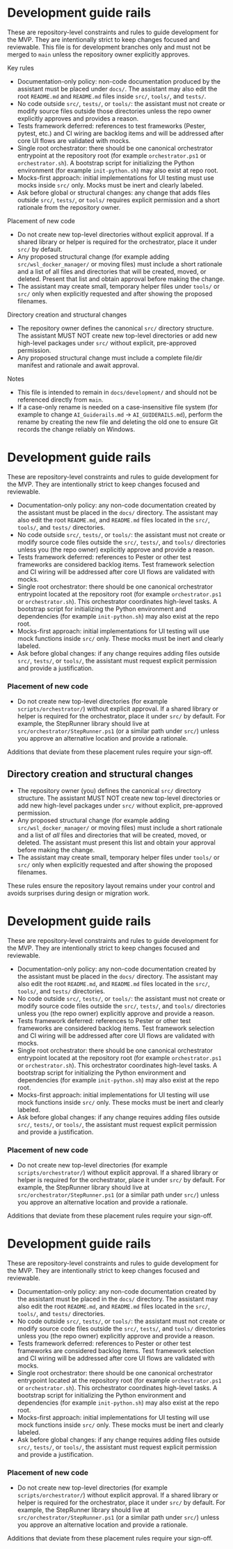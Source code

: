 <!-- Canonical development guiderails file (development-branch only). Use the ALL-CAPS filename to make the development-only status obvious. -->

# Development guide rails

These are repository-level constraints and rules to guide development for the MVP. They are intentionally strict to keep changes focused and reviewable. This file is for development branches only and must not be merged to `main` unless the repository owner explicitly approves.

Key rules

- Documentation-only policy: non-code documentation produced by the assistant must be placed under `docs/`. The assistant may also edit the root `README.md` and `README.md` files inside `src/`, `tools/`, and `tests/`.
- No code outside `src/`, `tests/`, or `tools/`: the assistant must not create or modify source files outside those directories unless the repo owner explicitly approves and provides a reason.
- Tests framework deferred: references to test frameworks (Pester, pytest, etc.) and CI wiring are backlog items and will be addressed after core UI flows are validated with mocks.
- Single root orchestrator: there should be one canonical orchestrator entrypoint at the repository root (for example `orchestrator.ps1` or `orchestrator.sh`). A bootstrap script for initializing the Python environment (for example `init-python.sh`) may also exist at repo root.
- Mocks-first approach: initial implementations for UI testing must use mocks inside `src/` only. Mocks must be inert and clearly labeled.
- Ask before global or structural changes: any change that adds files outside `src/`, `tests/`, or `tools/` requires explicit permission and a short rationale from the repository owner.

Placement of new code

- Do not create new top-level directories without explicit approval. If a shared library or helper is required for the orchestrator, place it under `src/` by default.
- Any proposed structural change (for example adding `src/wsl_docker_manager/` or moving files) must include a short rationale and a list of all files and directories that will be created, moved, or deleted. Present that list and obtain approval before making the change.
- The assistant may create small, temporary helper files under `tools/` or `src/` only when explicitly requested and after showing the proposed filenames.

Directory creation and structural changes

- The repository owner defines the canonical `src/` directory structure. The assistant MUST NOT create new top-level directories or add new high-level packages under `src/` without explicit, pre-approved permission.
- Any proposed structural change must include a complete file/dir manifest and rationale and await approval.

Notes

- This file is intended to remain in `docs/development/` and should not be referenced directly from `main`.
- If a case-only rename is needed on a case-insensitive file system (for example to change `AI_Guiderails.md` -> `AI_GUIDERAILS.md`), perform the rename by creating the new file and deleting the old one to ensure Git records the change reliably on Windows.

<!-- End of development guiderails -->
<!-- Canonical development guiderails file with uppercase name -->

# Development guide rails

These are repository-level constraints and rules to guide development for the MVP. They are intentionally strict to keep changes focused and reviewable.

- Documentation-only policy: any non-code documentation created by the assistant must be placed in the `docs/` directory. The assistant may also edit the root `README.md`, and `README.md` files located in the `src/`, `tools/`, and `tests/` directories.
- No code outside `src/`, `tests/`, or `tools/`: the assistant must not create or modify source code files outside the `src/`, `tests/`, and `tools/` directories unless you (the repo owner) explicitly approve and provide a reason.
- Tests framework deferred: references to Pester or other test frameworks are considered backlog items. Test framework selection and CI wiring will be addressed after core UI flows are validated with mocks.
- Single root orchestrator: there should be one canonical orchestrator entrypoint located at the repository root (for example `orchestrator.ps1` or `orchestrator.sh`). This orchestrator coordinates high-level tasks. A bootstrap script for initializing the Python environment and dependencies (for example `init-python.sh`) may also exist at the repo root.
- Mocks-first approach: initial implementations for UI testing will use mock functions inside `src/` only. These mocks must be inert and clearly labeled.
- Ask before global changes: if any change requires adding files outside `src/`, `tests/`, or `tools/`, the assistant must request explicit permission and provide a justification.

### Placement of new code

- Do not create new top-level directories (for example `scripts/orchestrator/`) without explicit approval. If a shared library or helper is required for the orchestrator, place it under `src/` by default. For example, the StepRunner library should live at `src/orchestrator/StepRunner.ps1` (or a similar path under `src/`) unless you approve an alternative location and provide a rationale.

Additions that deviate from these placement rules require your sign-off.
 
## Directory creation and structural changes

- The repository owner (you) defines the canonical `src/` directory structure. The assistant MUST NOT create new top-level directories or add new high-level packages under `src/` without explicit, pre-approved permission.
- Any proposed structural change (for example adding `src/wsl_docker_manager/` or moving files) must include a short rationale and a list of *all* files and directories that will be created, moved, or deleted. The assistant must present this list and obtain your approval before making the change.
- The assistant may create small, temporary helper files under `tools/` or `src/` only when explicitly requested and after showing the proposed filenames.

These rules ensure the repository layout remains under your control and avoids surprises during design or migration work.
# Development guide rails

These are repository-level constraints and rules to guide development for the MVP. They are intentionally strict to keep changes focused and reviewable.

- Documentation-only policy: any non-code documentation created by the assistant must be placed in the `docs/` directory. The assistant may also edit the root `README.md`, and `README.md` files located in the `src/`, `tools/`, and `tests/` directories.
- No code outside `src/`, `tests/`, or `tools/`: the assistant must not create or modify source code files outside the `src/`, `tests/`, and `tools/` directories unless you (the repo owner) explicitly approve and provide a reason.
- Tests framework deferred: references to Pester or other test frameworks are considered backlog items. Test framework selection and CI wiring will be addressed after core UI flows are validated with mocks.
- Single root orchestrator: there should be one canonical orchestrator entrypoint located at the repository root (for example `orchestrator.ps1` or `orchestrator.sh`). This orchestrator coordinates high-level tasks. A bootstrap script for initializing the Python environment and dependencies (for example `init-python.sh`) may also exist at the repo root.
- Mocks-first approach: initial implementations for UI testing will use mock functions inside `src/` only. These mocks must be inert and clearly labeled.
- Ask before global changes: if any change requires adding files outside `src/`, `tests/`, or `tools/`, the assistant must request explicit permission and provide a justification.

### Placement of new code

- Do not create new top-level directories (for example `scripts/orchestrator/`) without explicit approval. If a shared library or helper is required for the orchestrator, place it under `src/` by default. For example, the StepRunner library should live at `src/orchestrator/StepRunner.ps1` (or a similar path under `src/`) unless you approve an alternative location and provide a rationale.

Additions that deviate from these placement rules require your sign-off.
<!-- Development-only guiderails. This file should remain in development branches only. -->

# Development guide rails

These are repository-level constraints and rules to guide development for the MVP. They are intentionally strict to keep changes focused and reviewable.

- Documentation-only policy: any non-code documentation created by the assistant must be placed in the `docs/` directory. The assistant may also edit the root `README.md`, and `README.md` files located in the `src/`, `tools/`, and `tests/` directories.
- No code outside `src/`, `tests/`, or `tools/`: the assistant must not create or modify source code files outside the `src/`, `tests/`, and `tools/` directories unless you (the repo owner) explicitly approve and provide a reason.
- Tests framework deferred: references to Pester or other test frameworks are considered backlog items. Test framework selection and CI wiring will be addressed after core UI flows are validated with mocks.
- Single root orchestrator: there should be one canonical orchestrator entrypoint located at the repository root (for example `orchestrator.ps1` or `orchestrator.sh`). This orchestrator coordinates high-level tasks. A bootstrap script for initializing the Python environment and dependencies (for example `init-python.sh`) may also exist at the repo root.
- Mocks-first approach: initial implementations for UI testing will use mock functions inside `src/` only. These mocks must be inert and clearly labeled.
- Ask before global changes: if any change requires adding files outside `src/`, `tests/`, or `tools/`, the assistant must request explicit permission and provide a justification.

### Placement of new code

- Do not create new top-level directories (for example `scripts/orchestrator/`) without explicit approval. If a shared library or helper is required for the orchestrator, place it under `src/` by default. For example, the StepRunner library should live at `src/orchestrator/StepRunner.ps1` (or a similar path under `src/`) unless you approve an alternative location and provide a rationale.

Additions that deviate from these placement rules require your sign-off.
